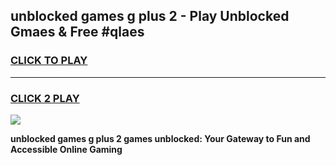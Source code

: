 
## unblocked games g plus 2 - Play Unblocked Gmaes & Free #qlaes
<h3>
<a href="https://news.freeplayer.one?title=unblocked_games_g_plus_2&ref=03M">CLICK TO PLAY</a></h3>
<hr>

<h3>
<a href="https://news.freeplayer.one?title=unblocked_games_g_plus_2&ref=03M">CLICK 2 PLAY</a>
  
</h3>

<a href="https://news.freeplayer.one?title=unblocked_games_g_plus_2&ref=03M"><img src="https://clearcache.store/games.png"></a>


**unblocked games g plus 2 games unblocked: Your Gateway to Fun and Accessible Online Gaming**

